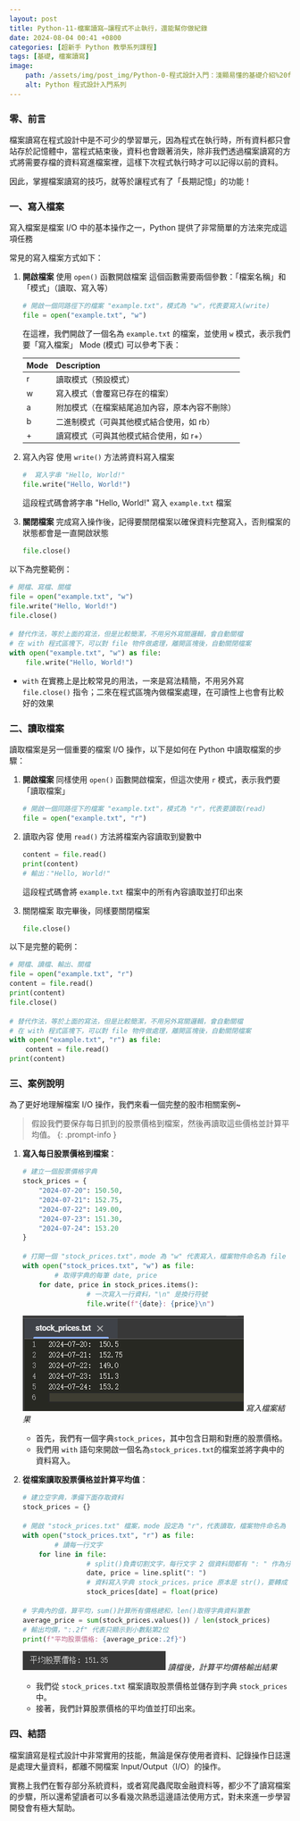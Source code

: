 ```yaml
---
layout: post
title: Python-11-檔案讀寫—讓程式不止執行，還能幫你做紀錄
date: 2024-08-04 00:41 +0800
categories: [超新手 Python 教學系列課程]
tags: [基礎, 檔案讀寫]
image:
    path: /assets/img/post_img/Python-0-程式設計入門：淺顯易懂的基礎介紹%20f4f5613bb0b84a269c7899042f9a7014/Untitled.png
    alt: Python 程式設計入門系列
---
```

### 零、前言

檔案讀寫在程式設計中是不可少的學習單元，因為程式在執行時，所有資料都只會站存於記憶體中，當程式結束後，資料也會跟著消失，除非我們透過檔案讀寫的方式將需要存檔的資料寫進檔案裡，這樣下次程式執行時才可以記得以前的資料。

因此，掌握檔案讀寫的技巧，就等於讓程式有了「長期記憶」的功能！

### 一、寫入檔案

寫入檔案是檔案 I/O 中的基本操作之一，Python 提供了非常簡單的方法來完成這項任務

常見的寫入檔案方式如下：

1. **開啟檔案**
使用 `open()` 函數開啟檔案
這個函數需要兩個參數：「檔案名稱」和「模式」（讀取、寫入等）
    
    ```python
    # 開啟一個同路徑下的檔案 "example.txt"，模式為 "w"，代表要寫入(write)
    file = open("example.txt", "w")
    ```
    
    在這裡，我們開啟了一個名為 `example.txt` 的檔案，並使用 `w` 模式，表示我們要「寫入檔案」
    Mode (模式) 可以參考下表：
    
    | Mode | Description |
    | --- | --- |
    | r | 讀取模式（預設模式） |
    | w | 寫入模式（會覆寫已存在的檔案） |
    | a | 附加模式（在檔案結尾追加內容，原本內容不刪除） |
    | b | 二進制模式（可與其他模式結合使用，如 rb） |
    | + | 讀寫模式（可與其他模式結合使用，如 r+） |
2. 寫入內容
使用 `write()` 方法將資料寫入檔案
    
    ```python
    #  寫入字串 "Hello, World!"
    file.write("Hello, World!")
    ```
    
    這段程式碼會將字串 "Hello, World!" 寫入 `example.txt` 檔案
    
3. **關閉檔案**
完成寫入操作後，記得要關閉檔案以確保資料完整寫入，否則檔案的狀態都會是一直開啟狀態
    
    ```python
    file.close()
    ```
    

以下為完整範例：

```python
# 開檔、寫檔、關檔
file = open("example.txt", "w")
file.write("Hello, World!")
file.close()

# 替代作法，等於上面的寫法，但是比較簡潔，不用另外寫關邏輯，會自動關檔
# 在 with 程式區塊下，可以對 file 物件做處理，離開區塊後，自動關閉檔案
with open("example.txt", "w") as file:
    file.write("Hello, World!")
```

- `with` 在實務上是比較常見的用法，一來是寫法精簡，不用另外寫 `file.close()` 指令；二來在程式區塊內做檔案處理，在可讀性上也會有比較好的效果

### 二、讀取檔案

讀取檔案是另一個重要的檔案 I/O 操作，以下是如何在 Python 中讀取檔案的步驟：

1. **開啟檔案**
同樣使用 `open()` 函數開啟檔案，但這次使用 `r` 模式，表示我們要「讀取檔案」
    
    ```python
    # 開啟一個同路徑下的檔案 "example.txt"，模式為 "r"，代表要讀取(read)
    file = open("example.txt", "r")
    ```
    
2. 讀取內容
使用 `read()` 方法將檔案內容讀取到變數中
    
    ```python
    content = file.read()
    print(content)
    # 輸出："Hello, World!"
    ```
    
    這段程式碼會將 `example.txt` 檔案中的所有內容讀取並打印出來
    
3. 關閉檔案
取完畢後，同樣要關閉檔案
    
    ```python
    file.close()
    ```
    

以下是完整的範例：

```python
# 開檔、讀檔、輸出、關檔
file = open("example.txt", "r")
content = file.read()
print(content)
file.close()

# 替代作法，等於上面的寫法，但是比較簡潔，不用另外寫關邏輯，會自動關檔
# 在 with 程式區塊下，可以對 file 物件做處理，離開區塊後，自動關閉檔案
with open("example.txt", "r") as file:
    content = file.read()
print(content)
```

### 三、案例說明

為了更好地理解檔案 I/O 操作，我們來看一個完整的股市相關案例~

> 假設我們要保存每日抓到的股票價格到檔案，然後再讀取這些價格並計算平均值。
{: .prompt-info }

1. **寫入每日股票價格到檔案**：
    
    ```python
    # 建立一個股票價格字典
    stock_prices = {
        "2024-07-20": 150.50,
        "2024-07-21": 152.75,
        "2024-07-22": 149.00,
        "2024-07-23": 151.30,
        "2024-07-24": 153.20
    }
    
    # 打開一個 "stock_prices.txt"，mode 為 "w" 代表寫入，檔案物件命名為 file
    with open("stock_prices.txt", "w") as file:
            # 取得字典的每筆 date, price
        for date, price in stock_prices.items():
                    # 一次寫入一行資料，"\n" 是換行符號
                    file.write(f"{date}: {price}\n")
    ```
    
    ![寫入檔案結果](/assets/img/post_img/Python-11-檔案讀寫—讓程式不止執行，還能幫你做紀錄%20bccb7607559a43cb969d71fe33bd1072/Untitled.png)
    _寫入檔案結果_
    
    - 首先，我們有一個字典`stock_prices`，其中包含日期和對應的股票價格。
    - 我們用 `with` 語句來開啟一個名為`stock_prices.txt`的檔案並將字典中的資料寫入。
2. **從檔案讀取股票價格並計算平均值**：
    
    ```python
    # 建立空字典，準備下面存取資料
    stock_prices = {}
    
    # 開啟 "stock_prices.txt" 檔案，mode 設定為 "r"，代表讀取，檔案物件命名為 file
    with open("stock_prices.txt", "r") as file:
            # 讀每一行文字
        for line in file:
                    # split()負責切割文字，每行文字 2 個資料間都有 ": " 作為分隔，故以此為切割依據
                    date, price = line.split(": ")
                    # 資料寫入字典 stock_prices，price 原本是 str()，要轉成 float()
                    stock_prices[date] = float(price)
    
    # 字典內的值，算平均，sum()計算所有價格總和，len()取得字典資料筆數
    average_price = sum(stock_prices.values()) / len(stock_prices)
    # 輸出均價，":.2f" 代表只顯示到小數點第2位
    print(f"平均股票價格: {average_price:.2f}")
    ```
    
    ![讀檔後，計算平均價格輸出結果](/assets/img/post_img/Python-11-檔案讀寫—讓程式不止執行，還能幫你做紀錄%20bccb7607559a43cb969d71fe33bd1072/Untitled%201.png)
    _讀檔後，計算平均價格輸出結果_
    
    - 我們從 `stock_prices.txt` 檔案讀取股票價格並儲存到字典 `stock_prices` 中。
    - 接著，我們計算股票價格的平均值並打印出來。

### 四、結語

檔案讀寫是程式設計中非常實用的技能，無論是保存使用者資料、記錄操作日誌還是處理大量資料，都離不開檔案 Input/Output（I/O）的操作。

實務上我們在暫存部分系統資料，或者寫爬蟲爬取金融資料等，都少不了讀寫檔案的步驟，所以還希望讀者可以多看幾次熟悉這邊語法使用方式，對未來進一步學習開發會有極大幫助。